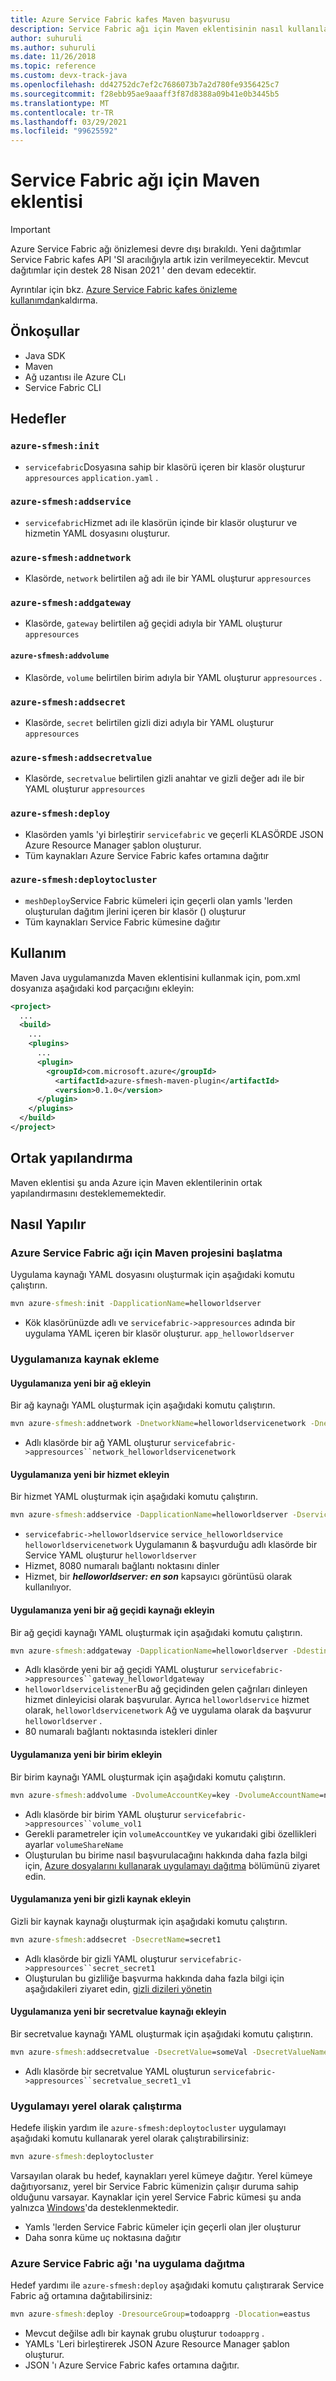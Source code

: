 ```yaml
---
title: Azure Service Fabric kafes Maven başvurusu
description: Service Fabric ağı için Maven eklentisinin nasıl kullanılacağına ilişkin başvuruyu içerir
author: suhuruli
ms.author: suhuruli
ms.date: 11/26/2018
ms.topic: reference
ms.custom: devx-track-java
ms.openlocfilehash: dd42752dc7ef2c7686073b7a2d780fe9356425c7
ms.sourcegitcommit: f28ebb95ae9aaaff3f87d8388a09b41e0b3445b5
ms.translationtype: MT
ms.contentlocale: tr-TR
ms.lasthandoff: 03/29/2021
ms.locfileid: "99625592"
---
```

# <a name="maven-plugin-for-service-fabric-mesh"></a>Service Fabric ağı için Maven eklentisi

> [!IMPORTANT]
> Azure Service Fabric ağı önizlemesi devre dışı bırakıldı. Yeni dağıtımlar Service Fabric kafes API 'SI aracılığıyla artık izin verilmeyecektir. Mevcut dağıtımlar için destek 28 Nisan 2021 ' den devam edecektir.
> 
> Ayrıntılar için bkz. [Azure Service Fabric kafes önizleme kullanımdan](https://azure.microsoft.com/updates/azure-service-fabric-mesh-preview-retirement/)kaldırma.

## <a name="prerequisites"></a>Önkoşullar

- Java SDK
- Maven
- Ağ uzantısı ile Azure CLı
- Service Fabric CLI

## <a name="goals"></a>Hedefler

### `azure-sfmesh:init`
- `servicefabric`Dosyasına sahip bir klasörü içeren bir klasör oluşturur `appresources` `application.yaml` . 

### `azure-sfmesh:addservice`
- `servicefabric`Hizmet adı ile klasörün içinde bir klasör oluşturur ve hizmetin YAML dosyasını oluşturur. 

### `azure-sfmesh:addnetwork`
- Klasörde, `network` belirtilen ağ adı ile bir YAML oluşturur `appresources` 

### `azure-sfmesh:addgateway`
- Klasörde, `gateway` belirtilen ağ geçidi adıyla bir YAML oluşturur `appresources` 

#### `azure-sfmesh:addvolume`
- Klasörde, `volume` belirtilen birim adıyla bir YAML oluşturur `appresources` .

### `azure-sfmesh:addsecret`
- Klasörde, `secret` belirtilen gizli dizi adıyla bir YAML oluşturur `appresources` 

### `azure-sfmesh:addsecretvalue`
- Klasörde, `secretvalue` belirtilen gizli anahtar ve gizli değer adı ile bir YAML oluşturur `appresources` 

### `azure-sfmesh:deploy`
- Klasörden yamls 'yi birleştirir `servicefabric` ve geçerli KLASÖRDE JSON Azure Resource Manager şablon oluşturur.
- Tüm kaynakları Azure Service Fabric kafes ortamına dağıtır 

### `azure-sfmesh:deploytocluster`
- `meshDeploy`Service Fabric kümeleri için geçerli olan yamls 'lerden oluşturulan dağıtım jlerini içeren bir klasör () oluşturur
- Tüm kaynakları Service Fabric kümesine dağıtır
 

## <a name="usage"></a>Kullanım

Maven Java uygulamanızda Maven eklentisini kullanmak için, pom.xml dosyanıza aşağıdaki kod parçacığını ekleyin:

```XML
<project>
  ...
  <build>
    ...
    <plugins>
      ...
      <plugin>
        <groupId>com.microsoft.azure</groupId>
          <artifactId>azure-sfmesh-maven-plugin</artifactId>
          <version>0.1.0</version>
      </plugin>
    </plugins>
  </build>
</project>
```

## <a name="common-configuration"></a>Ortak yapılandırma

Maven eklentisi şu anda Azure için Maven eklentilerinin ortak yapılandırmasını desteklememektedir.

## <a name="how-to"></a>Nasıl Yapılır

### <a name="initialize-maven-project-for-azure-service-fabric-mesh"></a>Azure Service Fabric ağı için Maven projesini başlatma
Uygulama kaynağı YAML dosyasını oluşturmak için aşağıdaki komutu çalıştırın.

```cmd
mvn azure-sfmesh:init -DapplicationName=helloworldserver
```

- Kök klasörünüzde adlı ve `servicefabric->appresources` adında bir uygulama YAML içeren bir klasör oluşturur. `app_helloworldserver`

### <a name="add-resource-to-your-application"></a>Uygulamanıza kaynak ekleme

#### <a name="add-a-new-network-to-your-application"></a>Uygulamanıza yeni bir ağ ekleyin
Bir ağ kaynağı YAML oluşturmak için aşağıdaki komutu çalıştırın. 

```cmd
mvn azure-sfmesh:addnetwork -DnetworkName=helloworldservicenetwork -DnetworkAddressPrefix=10.0.0.0/22
```

- Adlı klasörde bir ağ YAML oluşturur `servicefabric->appresources``network_helloworldservicenetwork`

#### <a name="add-a-new-service-to-your-application"></a>Uygulamanıza yeni bir hizmet ekleyin
Bir hizmet YAML oluşturmak için aşağıdaki komutu çalıştırın. 

```cmd
mvn azure-sfmesh:addservice -DapplicationName=helloworldserver -DserviceName=helloworldservice -DimageName=helloworldserver:latest -DlistenerPort=8080 -DnetworkRef=helloworldservicenetwork
```

- `servicefabric->helloworldservice` `service_helloworldservice` `helloworldservicenetwork` Uygulamanın & başvurduğu adlı klasörde bir Service YAML oluşturur `helloworldserver`
- Hizmet, 8080 numaralı bağlantı noktasını dinler
- Hizmet, bir ***helloworldserver: en son*** kapsayıcı görüntüsü olarak kullanılıyor.

#### <a name="add-a-new-gateway-resource-to-your-application"></a>Uygulamanıza yeni bir ağ geçidi kaynağı ekleyin
Bir ağ geçidi kaynağı YAML oluşturmak için aşağıdaki komutu çalıştırın. 

```cmd
mvn azure-sfmesh:addgateway -DapplicationName=helloworldserver -DdestinationNetwork=helloworldservicenetwork -DgatewayName=helloworldgateway -DlistenerName=helloworldserviceListener -DserviceName=helloworldservice -DsourceNetwork=open -DtcpPort=80
```

- Adlı klasörde yeni bir ağ geçidi YAML oluşturur `servicefabric->appresources``gateway_helloworldgateway`
- `helloworldservicelistener`Bu ağ geçidinden gelen çağrıları dinleyen hizmet dinleyicisi olarak başvurular. Ayrıca `helloworldservice` hizmet olarak, `helloworldservicenetwork` Ağ ve uygulama olarak da başvurur `helloworldserver` . 
- 80 numaralı bağlantı noktasında istekleri dinler

#### <a name="add-a-new-volume-to-your-application"></a>Uygulamanıza yeni bir birim ekleyin
Bir birim kaynağı YAML oluşturmak için aşağıdaki komutu çalıştırın. 

```cmd
mvn azure-sfmesh:addvolume -DvolumeAccountKey=key -DvolumeAccountName=name -DvolumeName=vol1 -DvolumeShareName=share
```

- Adlı klasörde bir birim YAML oluşturur `servicefabric->appresources``volume_vol1`
- Gerekli parametreler için `volumeAccountKey` ve yukarıdaki gibi özellikleri ayarlar `volumeShareName`
- Oluşturulan bu birime nasıl başvurulacağını hakkında daha fazla bilgi için, [Azure dosyalarını kullanarak uygulamayı dağıtma](service-fabric-mesh-howto-deploy-app-azurefiles-volume.md) bölümünü ziyaret edin.

#### <a name="add-a-new-secret-resource-to-your-application"></a>Uygulamanıza yeni bir gizli kaynak ekleyin
Gizli bir kaynak kaynağı oluşturmak için aşağıdaki komutu çalıştırın. 

```cmd
mvn azure-sfmesh:addsecret -DsecretName=secret1
```

- Adlı klasörde bir gizli YAML oluşturur `servicefabric->appresources``secret_secret1`
- Oluşturulan bu gizliliğe başvurma hakkında daha fazla bilgi için aşağıdakileri ziyaret edin, [gizli dizileri yönetin](service-fabric-mesh-howto-manage-secrets.md)

#### <a name="add-a-new-secretvalue-resource-to-your-application"></a>Uygulamanıza yeni bir secretvalue kaynağı ekleyin
Bir secretvalue kaynağı YAML oluşturmak için aşağıdaki komutu çalıştırın. 

```cmd
mvn azure-sfmesh:addsecretvalue -DsecretValue=someVal -DsecretValueName=secret1/v1
```

- Adlı klasörde bir secretvalue YAML oluşturun `servicefabric->appresources``secretvalue_secret1_v1`

### <a name="run-the-application-locally"></a>Uygulamayı yerel olarak çalıştırma

Hedefe ilişkin yardım ile `azure-sfmesh:deploytocluster` uygulamayı aşağıdaki komutu kullanarak yerel olarak çalıştırabilirsiniz:

```cmd
mvn azure-sfmesh:deploytocluster
```

Varsayılan olarak bu hedef, kaynakları yerel kümeye dağıtır. Yerel kümeye dağıtıyorsanız, yerel bir Service Fabric kümenizin çalışır duruma sahip olduğunu varsayar. Kaynaklar için yerel Service Fabric kümesi şu anda yalnızca [Windows](service-fabric-mesh-howto-setup-developer-environment-sdk.md)'da desteklenmektedir.

- Yamls 'lerden Service Fabric kümeler için geçerli olan jler oluşturur
- Daha sonra küme uç noktasına dağıtır

### <a name="deploy-application-to-azure-service-fabric-mesh"></a>Azure Service Fabric ağı 'na uygulama dağıtma

Hedef yardımı ile `azure-sfmesh:deploy` aşağıdaki komutu çalıştırarak Service Fabric ağ ortamına dağıtabilirsiniz:

```cmd
mvn azure-sfmesh:deploy -DresourceGroup=todoapprg -Dlocation=eastus
```

- Mevcut değilse adlı bir kaynak grubu oluşturur `todoapprg` .
- YAMLs 'Leri birleştirerek JSON Azure Resource Manager şablon oluşturur. 
- JSON 'ı Azure Service Fabric kafes ortamına dağıtır.
